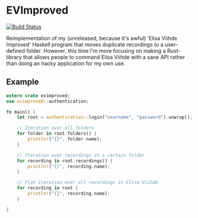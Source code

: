 # EVImproved
[![Build Status](https://travis-ci.org/Detegr/EVImproved.svg?branch=master)](https://travis-ci.org/Detegr/EVImproved)

Reimplementation of my (unreleased, because it's awful) 'Elisa Viihde Improved' Haskell program that moves duplicate recordings to a user-defined folder. However, this time I'm more focusing on making a Rust-library that allows people to command Elisa Viihde with a sane API rather than doing an hacky application for my own use.

## Example
```rust
extern crate evimproved;
use evimproved::authentication;

fn main() {
    let root = authentication::login("username", "password").unwrap();

    // Iteration over all folders
    for folder in root.folders() {
        println!("{}", folder.name);
    }

    // Iteration over recordings in a certain folder
    for recording in root.recordings() {
        println!("{}", recording.name);
    }

    // Flat iteration over all recordings in Elisa Viihde
    for recording in root {
        println!("{}", recording.name);
    }

}
```
